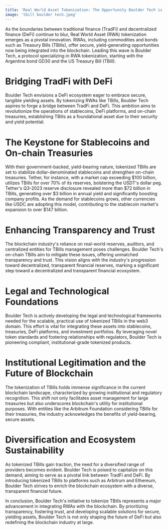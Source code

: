 ```yaml
---
title: 'Real World Asset Tokenization: The Opportunity Boulder Tech is Seizing with Tokenized TBills'
image: 'tbill boulder tech.jpeg'
---
```


As the boundaries between traditional finance (TradFi) and decentralized finance (DeFi) continue to blur, Real World Asset (RWA) tokenization emerges as a pivotal innovation. RWAs, including commodities and bonds such as Treasury Bills (TBills), offer secure, yield-generating opportunities now being integrated into the blockchain. Leading this wave is Boulder Tech, a protocol specializing in RWA tokenization, starting with the Argentine bond GD30 and the US Treasury Bill (TBill).

# Bridging TradFi with DeFi
Boulder Tech envisions a DeFi ecosystem eager to embrace secure, tangible yielding assets. By tokenizing RWAs like TBills, Boulder Tech aspires to forge a bridge between TradFi and DeFi. This ambition aims to revolutionize the operations of stablecoins, DeFi platforms, and on-chain treasuries, establishing TBills as a foundational asset due to their security and yield potential.

# The Keystone for Stablecoins and On-chain Treasuries
With their government-backed, yield-bearing nature, tokenized TBills are set to stabilize dollar-denominated stablecoins and strengthen on-chain treasuries. Tether, for instance, with a market cap exceeding $100 billion, utilizes TBills for over 70% of its reserves, bolstering the USDT's dollar peg. Tether's Q3-2023 reserve disclosure revealed more than $72 billion in TBills, generating over $3 billion in annual yield and significantly boosting company profits. As the demand for stablecoins grows, other currencies like USDC are adopting this model, contributing to the stablecoin market's expansion to over $147 billion.

# Enhancing Transparency and Trust
The blockchain industry's reliance on real-world reserves, auditors, and centralized entities for TBills management poses challenges. Boulder Tech's on-chain TBills aim to mitigate these issues, offering unmatched transparency and trust. This vision aligns with the industry's progression toward decentralized, transparent financial reserves, marking a significant step toward a decentralized and transparent financial ecosystem.

# Legal and Technological Foundations
Boulder Tech is actively developing the legal and technological frameworks needed for the scalable, practical use of tokenized TBills in the web3 domain. This effort is vital for integrating these assets into stablecoins, treasuries, DeFi platforms, and investment portfolios. By leveraging novel token standards and fostering relationships with regulators, Boulder Tech is pioneering compliant, institutional-grade tokenized products.

# Institutional Legitimation and the Future of Blockchain
The tokenization of TBills holds immense significance in the current blockchain landscape, characterized by growing institutional and regulatory recognition. This shift not only facilitates asset management for large treasuries but also underscores blockchain's utility for institutional purposes. With entities like the Arbitrum Foundation considering TBills for their treasuries, the industry acknowledges the benefits of yield-bearing, secure assets.

# Diversification and Ecosystem Sustainability
As tokenized TBills gain traction, the need for a diversified range of providers becomes evident. Boulder Tech is poised to capitalize on this demand, aiming to serve as a pivotal link between TradFi and DeFi. By introducing tokenized TBills to platforms such as Arbitrum and Ethereum, Boulder Tech strives to enrich the blockchain ecosystem with a diverse, transparent financial future.

In conclusion, Boulder Tech's initiative to tokenize TBills represents a major advancement in integrating RWAs with the blockchain. By prioritizing transparency, fostering trust, and developing scalable solutions for secure, yielding assets, Boulder Tech is not only shaping the future of DeFi but also redefining the blockchain industry at large.
